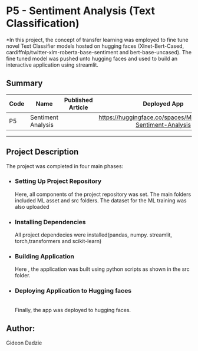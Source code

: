 # P5 - Sentiment Analysis (Text Classification)
*In this project, the concept of transfer learning was employed to fine tune novel Text Classifier models hosted on hugging faces (Xlnet-Bert-Cased, cardiffnlp/twitter-xlm-roberta-base-sentiment and bert-base-uncased). The fine tuned model was pushed unto hugging faces and used to build an interactive application using streamlit. 

## Summary
| Code      | Name        | Published Article |  Deployed App|
|-----------|-------------|:-------------:|:-------------:|
|P5     | Sentiment Analysis  |  [](/) |     https://huggingface.co/spaces/MrDdz/Tweet-Sentiment-Analysis [](/)          |
--------------------------------------------------

## Project Description
The project was completed in four main phases: 

* ### Setting Up Project Repository<br>
  Here, all components of the project repository was set. The main folders included ML asset and src  folders. The dataset for the ML training was also uploaded<br>

* ### Installing Dependencies <br>
   All project dependecies were installed(pandas, numpy. streamlit, torch,transformers and scikit-learn)

* ### Building Application<br>
  Here , the application was built using python scripts as shown in the src folder.

* ### Deploying Application to Hugging faces
  <br> Finally, the app was deployed to hugging faces.


## Author:
Gideon Dadzie